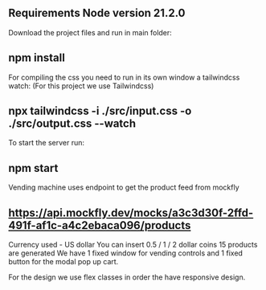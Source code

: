 Requirements
Node version 21.2.0
------------------------------------------------

Download the project files and run in main folder:

npm install
------------------------------------------------

For compiling the css you need to run in its own window a tailwindcss watch:
(For this project we use Tailwindcss)

npx tailwindcss -i ./src/input.css -o ./src/output.css --watch
------------------------------------------------

To start the server run:

npm start
------------------------------------------------

Vending machine uses endpoint to get the product feed from mockfly

https://api.mockfly.dev/mocks/a3c3d30f-2ffd-491f-af1c-a4c2ebaca096/products
------------------------------------------------

Currency used - US dollar
You can insert 0.5 / 1 / 2 dollar coins
15 products are generated
We have 1 fixed window for vending controls and 1 fixed button for the modal pop up cart.

For the design we use flex classes in order the have responsive design.